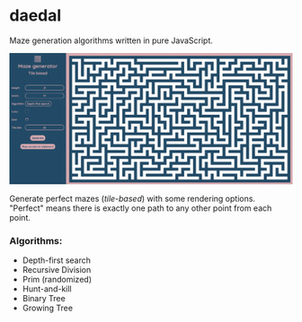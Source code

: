 # daedal
Maze generation algorithms written in pure JavaScript.  

![example](./resources/example.png)  

Generate perfect mazes (_tile-based_) with some rendering options.    
"Perfect" means there is exactly one path to any other point from each point.

### Algorithms:
- Depth-first search
- Recursive Division
- Prim (randomized)
- Hunt-and-kill
- Binary Tree
- Growing Tree
